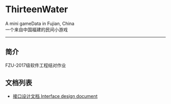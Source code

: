 # ThirteenWater
A mini gameData in Fujian, China<br>
一个来自中国福建的民间小游戏

------
## 简介
FZU-2017级软件工程结对作业
## 文档列表
- [接口设计文档 Interface design document](https://github.com/MonsterLeague/ThirteenWater/blob/master/docs/Interfaces.md)
